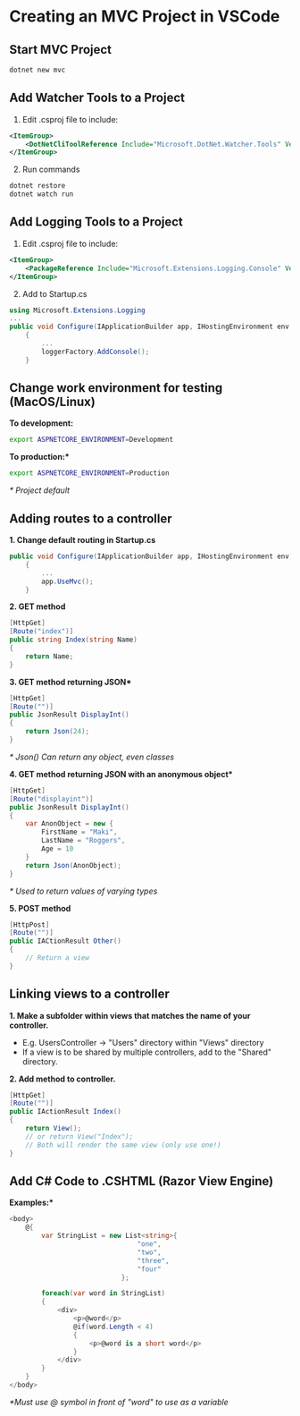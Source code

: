 # Creating an MVC Project in VSCode

## Start MVC Project

```bash
dotnet new mvc
```

## Add Watcher Tools to a Project

1. Edit .csproj file to include:

```XML
<ItemGroup>
    <DotNetCliToolReference Include="Microsoft.DotNet.Watcher.Tools" Version="2.0.0" />
</ItemGroup>
```

2. Run commands

```bash
dotnet restore
dotnet watch run
```

## Add Logging Tools to a Project

1. Edit .csproj file to include:

```XML
<ItemGroup>
    <PackageReference Include="Microsoft.Extensions.Logging.Console" Version="2.0.0" />
</ItemGroup>
```

2. Add to Startup.cs

```csharp
using Microsoft.Extensions.Logging
...
public void Configure(IApplicationBuilder app, IHostingEnvironment env, ILoggerFactory loggerFactory)
    {
        ...
        loggerFactory.AddConsole();
    }
```

## Change work environment for testing (MacOS/Linux)

__To development:__

```bash
export ASPNETCORE_ENVIRONMENT=Development
```

__To production:*__

```bash
export ASPNETCORE_ENVIRONMENT=Production
```

_* Project default_

## Adding routes to a controller

__1. Change default routing in Startup.cs__

```csharp
public void Configure(IApplicationBuilder app, IHostingEnvironment env)
    {
        ...
        app.UseMvc();
    }
```

__2. GET method__

```csharp
[HttpGet]
[Route("index")]
public string Index(string Name)
{
    return Name;
}
```

__3. GET method returning JSON*__

```csharp
[HttpGet]
[Route("")]
public JsonResult DisplayInt()
{
    return Json(24);
}
```

_* Json() Can return any object, even classes_

__4. GET method returning JSON with an anonymous object*__

```csharp
[HttpGet]
[Route("displayint")]
public JsonResult DisplayInt()
{
    var AnonObject = new {
        FirstName = "Maki",
        LastName = "Roggers",
        Age = 10
    }
    return Json(AnonObject);
}
```

_* Used to return values of varying types_

  __5. POST method__

```csharp
[HttpPost]
[Route("")]
public IACtionResult Other()
{
    // Return a view
}
```

## Linking views to a controller

__1. Make a subfolder within views that matches the name of your controller.__

- E.g. UsersController -> "Users" directory within "Views" directory
- If a view is to be shared by multiple controllers, add to the "Shared" directory.

__2. Add method to controller.__

```csharp
[HttpGet]
[Route("")]
public IActionResult Index()
{
    return View();
    // or return View("Index");
    // Both will render the same view (only use one!)
}
```

## Add C# Code to .CSHTML (Razor View Engine)

__Examples:*__

```csharp
<body>
    @{
        var StringList = new List<string>{
                                "one",
                                "two",
                                "three",
                                "four"
                            };

        foreach(var word in StringList)
        {
            <div>
                <p>@word</p>
                @if(word.Length < 4)
                {
                    <p>@word is a short word</p>
                }
            </div>
        }
    }
</body>
```

_*Must use @ symbol in front of "word" to use as a variable_